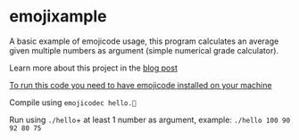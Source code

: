 # emojixample
A basic example of emojicode usage, this program calculates an average given multiple numbers as argument (simple numerical grade calculator).

Learn more about this project in the [blog post](https://www.ramenmx.dev/blog/posts/emojicode)

[To run this code you need to have emojicode installed on your machine](https://www.emojicode.org/docs/guides/install.html)

Compile using `emojicodec hello.🍇`

Run using `./hello`+ at least 1 number as argument, example:
`./hello 100 90 92 80 75`
